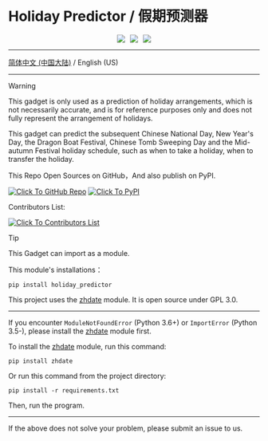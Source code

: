 # Holiday Predictor / 假期预测器

<div style="display: flex; align-items: center; justify-content: center; margin: 10px">
      <img
        align=center
        src="https://img.shields.io/github/stars/azaz-az/holiday-predictor?style=for-the-badge&logoColor=%231677ff&labelColor=rgb(89, 89, 89)&color=rgb(3, 126, 187)"
        style="margin: 0 5px"
      />
    <img
        align=center
        src="https://img.shields.io/github/watchers/azaz-az/holiday-predictor?style=for-the-badge&logoColor=%231677ff&labelColor=rgb(89, 89, 89)&color=rgb(3, 126, 187)"
        style="margin: 0 5px"
      />
    <img
        align=center
        src="https://img.shields.io/github/forks/azaz-az/holiday-predictor?style=for-the-badge&logoColor=%231677ff&labelColor=rgb(89, 89, 89)&color=rgb(3, 126, 187)"
        style="margin: 0 5px"
      />
</div>

***

[简体中文 (中国大陆)](./README.md) / English (US)

***

> [!WARNING]
> This gadget is only used as a prediction of holiday arrangements, which is not necessarily accurate, and is for reference purposes only and does not fully represent the arrangement of holidays.

This gadget can predict the subsequent Chinese National Day, New Year's Day, the Dragon Boat Festival, Chinese Tomb Sweeping Day and the Mid-autumn Festival holiday schedule, such as when to take a holiday, when to transfer the holiday.

This Repo Open Sources on GitHub，And also publish on PyPI.

[![Click To GitHub Repo](https://img.shields.io/badge/click_to-github_repo-%2300fffd?style=for-the-badge)](https://github.com/azaz-az/holiday-predictor)
[![Click To PyPI](https://img.shields.io/badge/click_to-pypi-%23fdda50?style=for-the-badge)](https://pypi.org/project/holiday_predictor/)

Contributors List:

[![Click To Contributors List](https://img.shields.io/badge/click_to-contributors_list-%2362ff7b?style=for-the-badge)](https://github.com/azaz-az/holiday-predictor/graphs/contributors)

> [!TIP]
> This Gadget can import as a module.
> 
> This module's installations：
> 
> ```
> pip install holiday_predictor
> ```


This project uses the [zhdate](https://github.com/CutePandaSh/zhdate) module. It is open source under GPL 3.0.

***

If you encounter `ModuleNotFoundError` (Python 3.6+) or `ImportError` (Python 3.5-), please install the [zhdate](https://github.com/CutePandaSh/zhdate) module first. 

To install the [zhdate](https://github.com/CutePandaSh/zhdate) module, run this command:

```
pip install zhdate
```

Or run this command from the project directory:

```
pip install -r requirements.txt
```

Then, run the program.

***

If the above does not solve your problem, please submit an issue to us.
